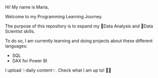 Hi! My name is María,

Welcome to my Programming Learning Journey.

The purpose of this repository is to expand my 🚀Data Analysis and 🚀Data Scientist skills. 

To do so, I am currently learning and doing projects about these different languages:
- SQL
- DAX for Power BI

I upload ✨daily content✨. Check what I am up to! 👩‍💻
